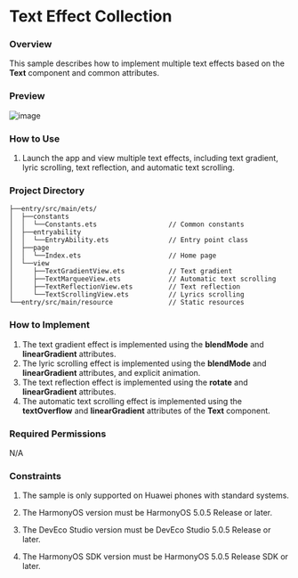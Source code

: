 # Text Effect Collection

### Overview

This sample describes how to implement multiple text effects based on the **Text** component and common attributes.

### Preview

![image](./screenshots/device/text_effects.en.gif)

### How to Use

1. Launch the app and view multiple text effects, including text gradient, lyric scrolling, text reflection, and automatic text scrolling.

### Project Directory

```
├──entry/src/main/ets/
│  ├──constants
│  │  └──Constants.ets                  // Common constants
│  ├──entryability
│  │  └──EntryAbility.ets               // Entry point class
│  ├──page                  
│  │  └──Index.ets                      // Home page
│  └──view
│     ├──TextGradientView.ets           // Text gradient    
│     ├──TextMarqueeView.ets            // Automatic text scrolling
│     ├──TextReflectionView.ets         // Text reflection      
│     └──TextScrollingView.ets          // Lyrics scrolling
└──entry/src/main/resource              // Static resources
```

### How to Implement

1. The text gradient effect is implemented using the **blendMode** and **linearGradient** attributes.
2. The lyric scrolling effect is implemented using the **blendMode** and **linearGradient** attributes, and explicit animation.
3. The text reflection effect is implemented using the **rotate** and **linearGradient** attributes.
4. The automatic text scrolling effect is implemented using the **textOverflow** and **linearGradient** attributes of the **Text** component.

### Required Permissions

N/A

### Constraints

1. The sample is only supported on Huawei phones with standard systems.

2. The HarmonyOS version must be HarmonyOS 5.0.5 Release or later.

3. The DevEco Studio version must be DevEco Studio 5.0.5 Release or later.

4. The HarmonyOS SDK version must be HarmonyOS 5.0.5 Release SDK or later.
